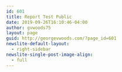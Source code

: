 ```yaml
---
id: 601
title: Report Test Public
date: 2019-09-26T16:10:46-04:00
author: gvwoods75
layout: page
guid: http://georgevwoods.com/?page_id=601
newslite-default-layout:
  - right-sidebar
newslite-single-post-image-align:
  - full
---
```

